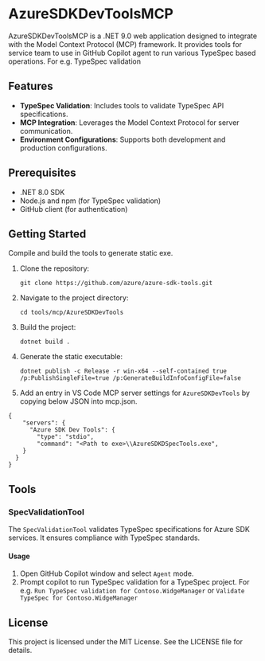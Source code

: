 # AzureSDKDevToolsMCP

AzureSDKDevToolsMCP is a .NET 9.0 web application designed to integrate with the Model Context Protocol (MCP) framework. It provides tools for service team to use in GitHub Copilot agent to run various TypeSpec based operations.
For e.g. TypeSpec validation

## Features

- **TypeSpec Validation**: Includes tools to validate TypeSpec API specifications.
- **MCP Integration**: Leverages the Model Context Protocol for server communication.
- **Environment Configurations**: Supports both development and production configurations.

## Prerequisites

- .NET 8.0 SDK
- Node.js and npm (for TypeSpec validation)
- GitHub client (for authentication)

## Getting Started
Compile and build the tools to generate static exe.

1. Clone the repository:
   ```
   git clone https://github.com/azure/azure-sdk-tools.git
   ```

2. Navigate to the project directory:
   ```
   cd tools/mcp/AzureSDKDevTools
   ```

3. Build the project:
   ```
   dotnet build .
   ```

4. Generate the static executable:
   ```
   dotnet publish -c Release -r win-x64 --self-contained true /p:PublishSingleFile=true /p:GenerateBuildInfoConfigFile=false
   ```

5. Add an entry in VS Code MCP server settings for `AzureSDKDevTools` by copying below JSON into mcp.json.

```
{  
    "servers": {
      "Azure SDK Dev Tools": {
        "type": "stdio",
        "command": "<Path to exe>\\AzureSDKDSpecTools.exe",
    }
  }
}
```

## Tools

### SpecValidationTool

The `SpecValidationTool` validates TypeSpec specifications for Azure SDK services. It ensures compliance with TypeSpec standards.

#### Usage

1. Open GitHub Copilot window and select `Agent` mode.
2. Prompt copilot to run TypeSpec validation for a TypeSpec project. For e.g. `Run TypeSpec validation for Contoso.WidgeManager` or `Validate TypeSpec for Contoso.WidgeManager`


## License

This project is licensed under the MIT License. See the LICENSE file for details.